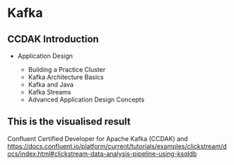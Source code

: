 # Kafka


## CCDAK Introduction

* Application Design

  * Building a Practice Cluster
  * Kafka Architecture Basics
  * Kafka and Java
  * Kafka Streams
  * Advanced Application Design Concepts






## This is the visualised result
Confluent Certified Developer for Apache Kafka (CCDAK)
and
https://docs.confluent.io/platform/current/tutorials/examples/clickstream/docs/index.html#clickstream-data-analysis-pipeline-using-ksqldb
